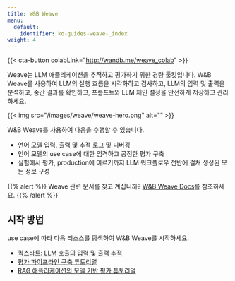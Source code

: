```yaml
---
title: W&B Weave
menu:
  default:
    identifier: ko-guides-weave-_index
weight: 4
---
```


{{< cta-button colabLink="http://wandb.me/weave_colab" >}}

Weave는 LLM 애플리케이션을 추적하고 평가하기 위한 경량 툴킷입니다. W&B Weave를 사용하여 LLM의 실행 흐름을 시각화하고 검사하고, LLM의 입력 및 출력을 분석하고, 중간 결과를 확인하고, 프롬프트와 LLM 체인 설정을 안전하게 저장하고 관리하세요.

{{< img src="/images/weave/weave-hero.png" alt="" >}}

W&B Weave를 사용하여 다음을 수행할 수 있습니다.
* 언어 모델 입력, 출력 및 추적 로그 및 디버깅
* 언어 모델의 use case에 대한 엄격하고 공정한 평가 구축
* 실험에서 평가, production에 이르기까지 LLM 워크플로우 전반에 걸쳐 생성된 모든 정보 구성

{{% alert %}}
Weave 관련 문서를 찾고 계십니까? [W&B Weave Docs](https://weave-docs.wandb.ai/)를 참조하세요.
{{% /alert %}}

## 시작 방법
use case에 따라 다음 리소스를 탐색하여 W&B Weave를 시작하세요.

* [퀵스타트: LLM 호출의 입력 및 출력 추적](https://wandb.github.io/weave/quickstart)
* [평가 파이프라인 구축 튜토리얼](https://wandb.github.io/weave/tutorial-eval)
* [RAG 애플리케이션의 모델 기반 평가 튜토리얼](https://wandb.github.io/weave/tutorial-rag)
